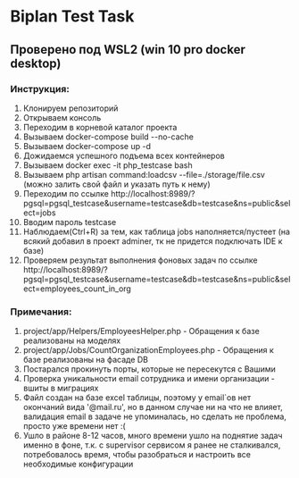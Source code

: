 # Biplan Test Task

## Проверено под WSL2 (win 10 pro docker desktop)

### Инструкция:

1. Клонируем репозиторий
2. Открываем консоль
3. Переходим в корневой каталог проекта
4. Вызываем docker-compose build --no-cache
5. Вызываем docker-compose up -d
6. Дожидаемся успешного подъема всех контейнеров
7. Вызываем docker exec -it php_testcase bash
8. Вызываем php artisan command:loadcsv --file=./storage/file.csv (можно залить свой файл и указать путь к нему)
9. Переходим по ссылке http://localhost:8989/?pgsql=pgsql_testcase&username=testcase&db=testcase&ns=public&select=jobs
10. Вводим пароль testcase
11. Наблюдаем(Ctrl+R) за тем, как таблица jobs наполняется/пустеет (на всякий добавил в проект adminer, тк не придется подключать IDE к базе)
12. Проверяем результат выполнения фоновых задач по ссылке http://localhost:8989/?pgsql=pgsql_testcase&username=testcase&db=testcase&ns=public&select=employees_count_in_org

### Примечания:

1. project/app/Helpers/EmployeesHelper.php - Обращения к базе реализованы на моделях
2. project/app/Jobs/CountOrganizationEmployees.php - Обращения к базе реализованы на фасаде DB
3. Постарался прокинуть порты, которые не пересекутся с Вашими
4. Проверка уникальности email сотрудника и имени организации - вшиты в миграциях
5. Файл создан на базе excel таблицы, поэтому у email`ов нет окончаний вида '@mail.ru', но в данном случае ни на что не влияет, валидация email в задаче не упоминалась, но сделать не проблема, просто уже времени нет :(
6. Ушло в районе 8-12 часов, много времени ушло на поднятие задач именно в фоне, т.к. с supervisor сервисом я ранее не сталкивался, потребовалось время, чтобы разобраться и настроить все необходимые конфигурации
